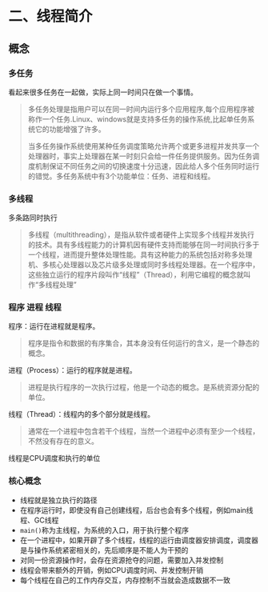 # 二、线程简介

## 概念

### 多任务

看起来很多任务在一起做，实际上同一时间只在做一个事情。

> 多任务处理是指用户可以在同一时间内运行多个应用程序,每个应用程序被称作一个任务.Linux、windows就是支持多任务的操作系统,比起单任务系统它的功能增强了许多。
> 
> 当多任务操作系统使用某种任务调度策略允许两个或更多进程并发共享一个处理器时，事实上处理器在某一时刻只会给一件任务提供服务。因为任务调度机制保证不同任务之间的切换速度十分迅速，因此给人多个任务同时运行的错觉。多任务系统中有3个功能单位：任务、进程和线程。

### 多线程

多条路同时执行

> 多线程（multithreading），是指从软件或者硬件上实现多个线程并发执行的技术。具有多线程能力的计算机因有硬件支持而能够在同一时间执行多于一个线程，进而提升整体处理性能。具有这种能力的系统包括对称多处理机、多核心处理器以及芯片级多处理或同时多线程处理器。在一个程序中，这些独立运行的程序片段叫作“线程”（Thread），利用它编程的概念就叫作“多线程处理”

### 程序 进程 线程

程序：运行在进程就是程序。
> 程序是指令和数据的有序集合，其本身没有任何运行的含义，是一个静态的概念。

进程（Process）：运行的程序就是进程。
> 进程是执行程序的一次执行过程，他是一个动态的概念。是系统资源分配的单位。

线程（Thread）：线程内的多个部分就是线程。
> 通常在一个进程中包含若干个线程，当然一个进程中必须有至少一个线程，不然没有存在的意义。

线程是CPU调度和执行的单位

### 核心概念

* 线程就是独立执行的路径
* 在程序运行时，即使没有自己创建线程，后台也会有多个线程，例如main线程、GC线程
* `main()`称为主线程，为系统的入口，用于执行整个程序
* 在一个进程中，如果开辟了多个线程，线程的运行由调度器安排调度，调度器是与操作系统紧密相关的，先后顺序是不能人为干预的
* 对同一份资源操作时，会存在资源抢夺的问题，需要加入并发控制
* 线程会带来额外的开销，例如CPU调度时间、并发控制开销
* 每个线程在自己的工作内存交互，内存控制不当就会造成数据不一致